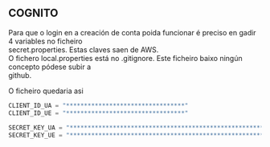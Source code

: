 ## COGNITO

Para que o login en a creación de conta poida funcionar é preciso en gadir 4 variables no ficheiro  
secret.properties. Estas claves saen de AWS.  
O fichero local.properties está no .gitignore. Este ficheiro baixo ningún concepto pódese subir a  
github.

O ficheiro quedaria asi
```kotlin
CLIENT_ID_UA = "*********************************"  
CLIENT_ID_UE = "*********************************"  
  
SECRET_KEY_UA = "***************************************************************"  
SECRET_KEY_UE = "***************************************************************"
```
